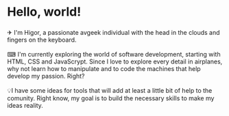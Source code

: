 <h1 align="left">Hello, world!</h1>

###

<p align="left">✈ I'm Higor, a passionate avgeek individual with the head in the clouds and fingers on the keyboard.<br><br>⌨ I'm currently exploring the world of software development, starting with HTML, CSS and JavaScrypt. Since I love to explore every detail in airplanes, why not learn how to manipulate and to code the machines that help develop my passion. Right?<br><br>💡I have some ideas for tools that will add at least a little bit of help to the comunity. Right know, my goal is to build the necessary skills to make my ideas reality.</p>

###
